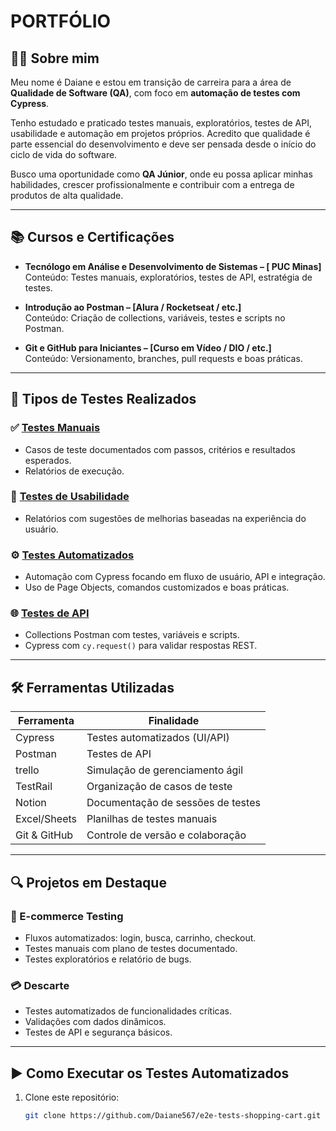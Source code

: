 # PORTFÓLIO

## 👩‍💻 Sobre mim

Meu nome é Daiane e estou em transição de carreira para a área de **Qualidade de Software (QA)**, com foco em **automação de testes com Cypress**.

Tenho estudado e praticado testes manuais, exploratórios, testes de API, usabilidade e automação em projetos próprios. Acredito que qualidade é parte essencial do desenvolvimento e deve ser pensada desde o início do ciclo de vida do software.

Busco uma oportunidade como **QA Júnior**, onde eu possa aplicar minhas habilidades, crescer profissionalmente e contribuir com a entrega de produtos de alta qualidade.

---
## 📚 Cursos e Certificações

- **Tecnólogo em Análise e Desenvolvimento de Sistemas – [ PUC Minas]**  
  Conteúdo: Testes manuais, exploratórios, testes de API, estratégia de testes.

- **Introdução ao Postman – [Alura / Rocketseat / etc.]**  
  Conteúdo: Criação de collections, variáveis, testes e scripts no Postman.

- **Git e GitHub para Iniciantes – [Curso em Vídeo / DIO / etc.]**  
  Conteúdo: Versionamento, branches, pull requests e boas práticas.

---

## 🧪 Tipos de Testes Realizados

### ✅ [Testes Manuais](https://github.com/ICEI-PUC-Minas-PMV-ADS/pmv-ads-2021-2-e2-proj-int-t2-descarte-sustentavel.git)
- Casos de teste documentados com passos, critérios e resultados esperados.
- Relatórios de execução.

### 🎯 [Testes de Usabilidade](github.com/ICEI-PUC-Minas-PMV-ADS/pmv-ads-2021-2-e2-proj-int-t2-descarte-sustentavel.git)
- Relatórios com sugestões de melhorias baseadas na experiência do usuário.

### ⚙️ [Testes Automatizados](https://github.com/Daiane567/e2e-tests-shopping-cart.git)
- Automação com Cypress focando em fluxo de usuário, API e integração.
- Uso de Page Objects, comandos customizados e boas práticas.

### 🌐 [Testes de API](https://github.com/seu-usuario/testes-api)
- Collections Postman com testes, variáveis e scripts.
- Cypress com `cy.request()` para validar respostas REST.


---

## 🛠️ Ferramentas Utilizadas

| Ferramenta   | Finalidade                           |
|--------------|--------------------------------------|
| Cypress      | Testes automatizados (UI/API)        |
| Postman      | Testes de API                        |
| trello         | Simulação de gerenciamento ágil      |
| TestRail     | Organização de casos de teste        |
| Notion       | Documentação de sessões de testes    |
| Excel/Sheets | Planilhas de testes manuais          |
| Git & GitHub | Controle de versão e colaboração     |

---

## 🔍 Projetos em Destaque

### 🛒 E-commerce Testing  
- Fluxos automatizados: login, busca, carrinho, checkout.  
- Testes manuais com plano de testes documentado.  
- Testes exploratórios e relatório de bugs.

### 💳 Descarte 
- Testes automatizados de funcionalidades críticas.  
- Validações com dados dinâmicos.  
- Testes de API e segurança básicos.

---

## ▶️ Como Executar os Testes Automatizados

1. Clone este repositório:
   ```bash
   git clone https://github.com/Daiane567/e2e-tests-shopping-cart.git

